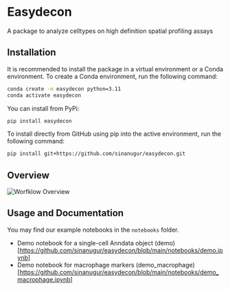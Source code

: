 # Easydecon

A package to analyze celltypes on high definition spatial profiling assays

Installation
------------
It is recommended to install the package in a virtual environment or a Conda environment. To create a Conda environment, run the following command:

```bash
conda create -n easydecon python=3.11
conda activate easydecon
```

You can install from PyPi:

```bash
pip install easydecon
```

To install directly from GitHub using pip into the active environment, run the following command:

```bash
pip install git+https://github.com/sinanugur/easydecon.git
```

Overview
--------
<img src="easydecon-overview.png" alt="Worfklow Overview"/>

Usage and Documentation
-----------------------
You may find our example notebooks in the `notebooks` folder.

- Demo notebook for a single-cell Anndata object (demo)[https://github.com/sinanugur/easydecon/blob/main/notebooks/demo.ipynb]
- Demo notebook for macrophage markers (demo_macrophage)[https://github.com/sinanugur/easydecon/blob/main/notebooks/demo_macrophage.ipynb]

